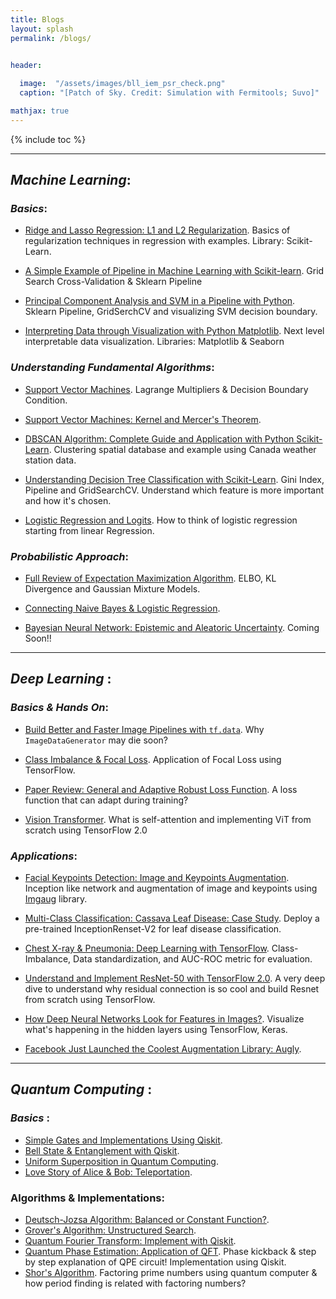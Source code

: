 ```yaml
---
title: Blogs
layout: splash
permalink: /blogs/


header:
 
  image:  "/assets/images/bll_iem_psr_check.png"
  caption: "[Patch of Sky. Credit: Simulation with Fermitools; Suvo]"

mathjax: true
---
```


{% include toc %}


**********************************************************

## _Machine Learning_:

### _Basics_:

  * [Ridge and Lasso Regression: L1 and L2 Regularization](https://towardsdatascience.com/ridge-and-lasso-regression-a-complete-guide-with-python-scikit-learn-e20e34bcbf0b). 
   Basics of regularization techniques in regression with examples. Library: Scikit-Learn. 

  * [A Simple Example of Pipeline in Machine Learning with Scikit-learn](https://towardsdatascience.com/a-simple-example-of-pipeline-in-machine-learning-with-scikit-learn-e726ffbb6976). Grid Search Cross-Validation & Sklearn Pipeline
   
  * [Principal Component Analysis and SVM in a Pipeline with Python](https://towardsdatascience.com/visualizing-support-vector-machine-decision-boundary-69e7591dacea). Sklearn Pipeline, GridSerchCV and visualizing SVM decision boundary. 
  
  * [Interpreting Data through Visualization with Python Matplotlib](https://towardsdatascience.com/interpreting-data-through-visualization-with-python-matplotlib-ef795b411900). Next level interpretable data visualization. Libraries: Matplotlib & Seaborn

### _Understanding Fundamental Algorithms_:  

  * [Support Vector Machines](https://towardsdatascience.com/understanding-support-vector-machine-part-1-lagrange-multipliers-5c24a52ffc5e). Lagrange Multipliers & Decision Boundary Condition.

  * [Support Vector Machines: Kernel and Mercer's Theorem](https://towardsdatascience.com/understanding-support-vector-machine-part-2-kernel-trick-mercers-theorem-e1e6848c6c4d).
  
  * [DBSCAN Algorithm: Complete Guide and Application with Python Scikit-Learn](https://towardsdatascience.com/dbscan-algorithm-complete-guide-and-application-with-python-scikit-learn-d690cbae4c5d). Clustering spatial database and example using Canada weather station data. 
  
  * [Understanding Decision Tree Classification with Scikit-Learn](https://towardsdatascience.com/understanding-decision-tree-classification-with-scikit-learn-2ddf272731bd). Gini Index, Pipeline and GridSearchCV. Understand which feature is more important and how it's chosen. 
  
  * [Logistic Regression and Logits](https://towardsdatascience.com/logit-of-logistic-regression-understanding-the-fundamentals-f384152a33d1). How to think of logistic regression starting from linear Regression. 

### _Probabilistic Approach_:
  * [Full Review of Expectation Maximization Algorithm](https://towardsdatascience.com/latent-variables-expectation-maximization-algorithm-fb15c4e0f32c). ELBO, KL Divergence and Gaussian Mixture Models. 
  
  * [Connecting Naive Bayes & Logistic Regression](https://towardsdatascience.com/connecting-naive-bayes-and-logistic-regression-binary-classification-ce69e527157f). 
  
  * [Bayesian Neural Network: Epistemic and Aleatoric Uncertainty](https://www.pixar.com/404). Coming Soon!!

**********************************************************

## _Deep Learning_ :

### _Basics & Hands On_:

  * [Build Better and Faster Image Pipelines with `tf.data`](https://towardsdatascience.com/time-to-choose-tensorflow-data-over-imagedatagenerator-215e594f2435). Why `ImageDataGenerator` may die soon?
  
  * [Class Imbalance & Focal Loss](https://towardsdatascience.com/a-loss-function-suitable-for-class-imbalanced-data-focal-loss-af1702d75d75). Application of Focal Loss using TensorFlow.  
  
  * [Paper Review: General and Adaptive Robust Loss Function](https://towardsdatascience.com/the-most-awesome-loss-function-172ffc106c99). A loss function that can adapt during training?
  
  * [Vision Transformer](https://medium.com/towards-data-science/understand-and-implement-vision-transformer-with-tensorflow-2-0-f5435769093). What is self-attention and implementing ViT from scratch using TensorFlow 2.0  
  

### _Applications_:

  * [Facial Keypoints Detection: Image and Keypoints Augmentation](https://towardsdatascience.com/facial-keypoints-detection-image-and-keypoints-augmentation-6c2ea824a59). Inception like network and augmentation of image and keypoints using [Imgaug](https://imgaug.readthedocs.io/en/latest/) library.
  
  * [Multi-Class Classification: Cassava Leaf Disease: Case Study](https://medium.datadriveninvestor.com/multi-class-classification-cassava-leaf-disease-case-study-57a13dceaeca). Deploy a pre-trained InceptionRenset-V2 for leaf disease classification. 
  
  * [Chest X-ray & Pneumonia: Deep Learning with TensorFlow](https://towardsdatascience.com/chest-x-ray-pneumonia-deep-learning-with-tensorflow-a58a9e6ade70). Class-Imbalance, Data standardization, and AUC-ROC metric for evaluation.  
  
  * [Understand and Implement ResNet-50 with TensorFlow 2.0](https://towardsdatascience.com/understand-and-implement-resnet-50-with-tensorflow-2-0-1190b9b52691). A very deep dive to understand why residual connection is so cool and build Resnet from scratch using TensorFlow. 
  
  * [How Deep Neural Networks Look for Features in Images?](https://towardsdatascience.com/how-deep-neural-network-look-for-features-in-images-with-keras-and-google-colab-28209d57f771). Visualize what's happening in the hidden layers using TensorFlow, Keras. 
  
  * [Facebook Just Launched the Coolest Augmentation Library: Augly](https://towardsdatascience.com/facebook-just-launched-the-coolest-augmentation-library-augly-3910c05db505). 
  



**********************************************************

## _Quantum Computing_ :


### _Basics_ :

  * [Simple Gates and Implementations Using Qiskit](https://medium.com/a-bit-of-qubit/quantum-computing-understanding-simple-quantum-gates-using-qiskit-6bb96f52793b).   
  * [Bell State & Entanglement with Qiskit](https://medium.com/a-bit-of-qubit/quantum-computing-bell-state-and-entanglement-with-qiskit-621489fb36bd).  	 
  * [Uniform Superposition in Quantum Computing](https://medium.com/a-bit-of-qubit/multiple-hadamard-gates-in-parallel-uniform-superposition-in-quantum-computing-58790a206904). 
  * [Love Story of Alice & Bob: Teleportation](https://medium.com/a-bit-of-qubit/quantum-teleportation-a-love-story-quantum-computing-685c407b4895). 

### Algorithms & Implementations:
  * [Deutsch-Jozsa Algorithm: Balanced or Constant Function?](https://medium.com/a-bit-of-qubit/deutsch-jozsa-algorithm-quantum-computing-basics-708df8c4caf7).
  * [Grover's Algorithm: Unstructured Search](https://medium.com/a-bit-of-qubit/grovers-algorithm-fast-quantum-search-algorithm-1d6e25ee45d6).
  * [Quantum Fourier Transform: Implement with Qiskit](https://medium.com/a-bit-of-qubit/quantum-fourier-transform-qubits-and-discrete-fourier-transform-5871c4cba9ff).
  * [Quantum Phase Estimation: Application of QFT](https://medium.com/a-bit-of-qubit/quantum-phase-estimation-more-qubits-more-accuracy-a18ea6821073). Phase kickback & step by step explanation of QPE circuit! Implementation using Qiskit. 
  * [Shor's Algorithm](https://medium.com/a-bit-of-qubit/shors-algorithm-how-does-it-work-aa6153646419). Factoring prime numbers using quantum computer & how period finding is related with factoring numbers?  
